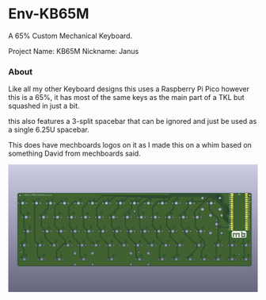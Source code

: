 # Env-KB65M
 A 65% Custom Mechanical Keyboard.
 
 Project Name: KB65M
 Nickname: Janus
  
### About
Like all my other Keyboard designs this uses a Raspberry Pi Pico however this is a 65%, it has most of the same keys as the main part of a TKL but squashed in just a bit.

this also features a 3-split spacebar that can be ignored and just be used as a single 6.25U spacebar.

This does have mechboards logos on it as I made this on a whim based on something David from mechboards said.

![Image of PCB](EnvKB65.jpg)